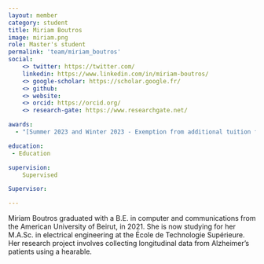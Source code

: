 ```yaml
---
layout: member
category: student
title: Miriam Boutros
image: miriam.png
role: Master's student
permalink: 'team/miriam_boutros'
social:
    <> twitter: https://twitter.com/
    linkedin: https://www.linkedin.com/in/miriam-boutros/
    <> google-scholar: https://scholar.google.fr/
    <> github: 
    <> website:
    <> orcid: https://orcid.org/
    <> research-gate: https://www.researchgate.net/

awards:
  - "[Summer 2023 and Winter 2023 - Exemption from additional tuition fees](https://www.etsmtl.ca/en/ets/bourses/exemptions-from-additional-tuition-fees)"

education:
 - Education

supervision:
    Supervised

Supervisor:

---
```


Miriam Boutros graduated with a B.E. in computer and communications from the American University of Beirut, in 2021. She is now studying for her M.A.Sc. in electrical engineering at the École de Technologie Supérieure. Her research project involves collecting longitudinal data from Alzheimer’s patients using a hearable.